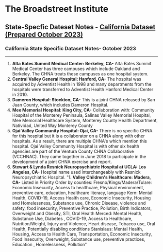# The Broadstreet Institute

## State-Specfic Dateset Notes - [California Dataset (Prepared October 2023)](https://github.com/BroadStreet-Health/Community-Health-Needs-Assessments)

### California State Specific Dataset Notes- October 2023

---

1. <strong> Alta Bates Summit Medical Center: Berkeley, CA-</strong> Alta Bates Summit Medical Center has three campuses which include Oakland and Berkeley. The CHNA treats these campuses as one hospital system.
1. <strong> Central Valley General Hospital: Hanford, CA-</strong> The hospital was acquired by Adventist Health in 1998 and many departments from the hospitals were transferred to Adventist Health Hanford Medical Center in 2010. 
1. <strong> Dameron Hospital: Stockton, CA-</strong> This is a joint CHNA released by San Juan County, which includes Dameron Hospital.
1. <strong> Mee Memorial Hospital: King City, CA-</strong> Collaboration with: Community Hospital of the Monterey Peninsula, Salinas Valley Memorial Hospital, Mee Memorial Healthcare System, Monterey County Health Department, Natividad, United Way Monterey County
1. <strong> Ojai Valley Community Hospital: Ojai, CA-</strong> There is no specific CHNA for this hospital but it is a collaborator on a CHNA along with other hospitals. As a result, there are multiple CHNA's which mention this hospital. Ojai Valley Community Hospital is with other six health agencies are part of the Ventura County CHNA Collaborative (VCCHNAC). They came together in June 2018 to participate in the development of a joint CHNA exercise and report.
1. <strong> Stewart & Lynda Resnick Neuropsychiatric Hospital at UCLA: Los Angeles, CA-</strong> Hospital name used interchangeably with Resnick Neuropsychiatric Hospital.
"1. <strong> Valley Children's Healthcare: Madera, CA-</strong> Listed in Priority Order by counties: 
Fresno/Kings/Madera/Tulare: Economic Insecurity, Access to healthcare, Physical environment, preventive care, education, healthcare literacy, language
Kern: Mental Health, COVID-19, Access Health care, Economic Insecurity, Housing and Homelessness, Substance use, Chronic Disease, violence and safety, food insecurity, Preventive Practice, Pollution, Birth Indicators, Overweight and Obesity, STI, Oral Health Merced: Mental Health, Substance Use, Diabetes , COVID-19, Access to Healthcare, Nutrition/Weight, Injury and Violence, Heart disease, Tobacco use, Oral Health, Potentially disabling conditions 
Stanislaus: Mental Health, Housing, Access to Health Care, Transportation, Economic Insecurity, Food Insecurity, Overweight, Substance use, preventive practices, Education , Homelessness, Pollution"
